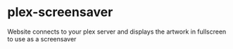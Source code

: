 # plex-screensaver
Website connects to your plex server and displays the artwork in fullscreen to use as a screensaver
